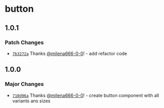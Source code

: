 # button

## 1.0.1

### Patch Changes

- [`7b3272a`](https://github.com/milena666-0-0/publish-packages/commit/7b3272a627cdb2651a4f6ba1f8d53512cd45ef34) Thanks [@milena666-0-0](https://github.com/milena666-0-0)! - add refactor code

## 1.0.0

### Major Changes

- [`710d96a`](https://github.com/milena666-0-0/publish-packages/commit/710d96aa6334f24dd3381279741c7e227e6f7976) Thanks [@milena666-0-0](https://github.com/milena666-0-0)! - create button component with all variants ans sizes
